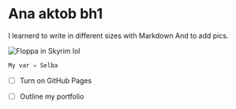 # Ana aktob bh1
I learnerd to write in different sizes with Markdown
And to add pics.

![Floppa in Skyrim lol](https://preview.redd.it/0w7kozxxhhd71.png?width=800&format=png&auto=webp&s=8a4bac0c4e6db9713f5ff3e0d3c1857213cacb07)
``` Python
My var = Selba
```

- [ ] Turn on GitHub Pages
- [ ] Outline my portfolio

